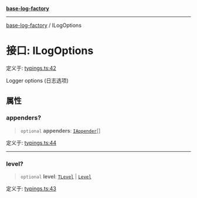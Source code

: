 [**base-log-factory**](../index.md)

***

[base-log-factory](../index.md) / ILogOptions

# 接口: ILogOptions

定义于: [typings.ts:42](https://github.com/fengxinming/log-base/blob/91b255be28ea77ad9d32ba66866f8cc509fce400/src/typings.ts#L42)

Logger options (日志选项)

## 属性

### appenders?

> `optional` **appenders**: [`IAppender`](IAppender.md)[]

定义于: [typings.ts:44](https://github.com/fengxinming/log-base/blob/91b255be28ea77ad9d32ba66866f8cc509fce400/src/typings.ts#L44)

***

### level?

> `optional` **level**: [`TLevel`](../type-aliases/TLevel.md) \| [`Level`](../enumerations/Level.md)

定义于: [typings.ts:43](https://github.com/fengxinming/log-base/blob/91b255be28ea77ad9d32ba66866f8cc509fce400/src/typings.ts#L43)
